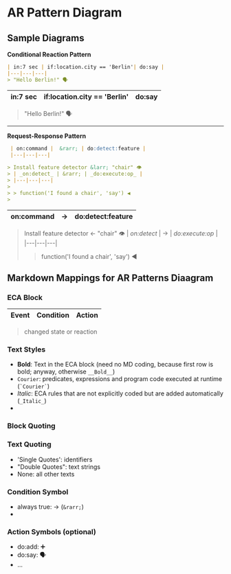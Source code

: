 # AR Pattern Diagram

## Sample Diagrams

**Conditional Reaction Pattern**

```markdown
| in:7 sec | if:location.city == 'Berlin'| do:say |
|---|---|---|
> "Hello Berlin!" 🗣
```

| in:7 sec | if:location.city == 'Berlin'| do:say |
|---|---|---|
> "Hello Berlin!" 🗣

---

**Request-Response Pattern**

```markdown
 | on:command |  &rarr; | do:detect:feature |
 |---|---|---|
 
> Install feature detector &larr; "chair" 👁
> | _on:detect_ | &rarr; | _do:execute:op_ |
> |---|---|---|
> 
> > function('I found a chair', 'say') ◀  
> 
```

 | on:command |  &rarr; | do:detect:feature |
 |---|---|---|
 
> Install feature detector &larr; "chair" 👁
> | _on:detect_ | &rarr; | _do:execute:op_ |
> |---|---|---|
> 
> > function('I found a chair', 'say') ◀  
>

## Markdown Mappings for AR Patterns Diaagram

### ECA Block

| __Event__ |  __Condition__ | __Action__ |
 |---|---|---|
> changed state or reaction


### Text Styles
- __Bold__: Text in the ECA block (need no MD coding, because first row is bold; anyway, otherwise ``__Bold__``)
- `Courier`: predicates, expressions and program code executed at runtime  (`` `Courier` ``)
- _Italic_: ECA rules that are not explicitly coded but are added automatically (`_Italic_`)
-  

### Block Quoting


### Text Quoting

- 'Single Quotes': identifiers
- "Double Quotes": text strings
- None: all other texts

### Condition Symbol
- always true: &rarr; (`&rarr;`)
- 
### Action Symbols (optional)
- do:add: ➕
- do:say: 🗣
- ...


